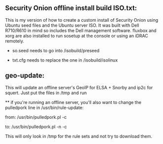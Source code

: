Security Onion offline install build ISO.txt:
---------------------------------------------

This is my version of how to create a custom install of Security Onion 
using Ubuntu seed files and the Ubuntu server ISO. It was built with Dell R710/R610 in mind
so includes the Dell management software. fluxbox and xorg are also installed to run
sosetup at the console or using an iDRAC remotely.

* so.seed needs to go into /isobuild/preseed

* txt.cfg needs to replace the one in /isobuild/isolinux

geo-update:
-----------

This will update an offline server's GeoIP for ELSA + Snorby and ip2c for squert. Just put the files in /tmp and run

** if you're running an offline server, you'll also want to change the pulledpork line in /usr/bin/rule-update:

from: /usr/bin/pulledpork.pl -c

to:   /usr/bin/pulledpork.pl -n -c

This will only look in /tmp for the rule sets and not try to download them.

